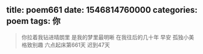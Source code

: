title: poem661
date: 1546814760000
categories: poem
tags: 你
---
> 你拉着我钻进晴朗里
是我的梦里最明晰
在我往后的几十年
早安
孤独小美
格致别趣
六点起床第661天 迟到47天